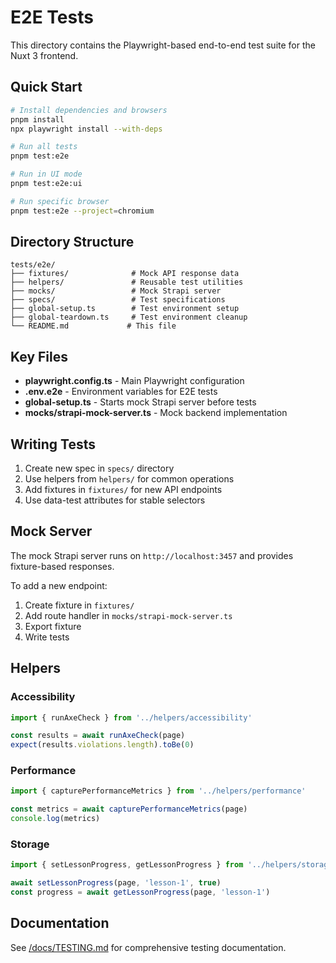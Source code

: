 # E2E Tests

This directory contains the Playwright-based end-to-end test suite for the Nuxt 3 frontend.

## Quick Start

```bash
# Install dependencies and browsers
pnpm install
npx playwright install --with-deps

# Run all tests
pnpm test:e2e

# Run in UI mode
pnpm test:e2e:ui

# Run specific browser
pnpm test:e2e --project=chromium
```

## Directory Structure

```
tests/e2e/
├── fixtures/              # Mock API response data
├── helpers/               # Reusable test utilities
├── mocks/                 # Mock Strapi server
├── specs/                 # Test specifications
├── global-setup.ts        # Test environment setup
├── global-teardown.ts     # Test environment cleanup
└── README.md             # This file
```

## Key Files

- **playwright.config.ts** - Main Playwright configuration
- **.env.e2e** - Environment variables for E2E tests
- **global-setup.ts** - Starts mock Strapi server before tests
- **mocks/strapi-mock-server.ts** - Mock backend implementation

## Writing Tests

1. Create new spec in `specs/` directory
2. Use helpers from `helpers/` for common operations
3. Add fixtures in `fixtures/` for new API endpoints
4. Use data-test attributes for stable selectors

## Mock Server

The mock Strapi server runs on `http://localhost:3457` and provides fixture-based responses.

To add a new endpoint:
1. Create fixture in `fixtures/`
2. Add route handler in `mocks/strapi-mock-server.ts`
3. Export fixture
4. Write tests

## Helpers

### Accessibility

```typescript
import { runAxeCheck } from '../helpers/accessibility'

const results = await runAxeCheck(page)
expect(results.violations.length).toBe(0)
```

### Performance

```typescript
import { capturePerformanceMetrics } from '../helpers/performance'

const metrics = await capturePerformanceMetrics(page)
console.log(metrics)
```

### Storage

```typescript
import { setLessonProgress, getLessonProgress } from '../helpers/storage'

await setLessonProgress(page, 'lesson-1', true)
const progress = await getLessonProgress(page, 'lesson-1')
```

## Documentation

See [/docs/TESTING.md](/docs/TESTING.md) for comprehensive testing documentation.
